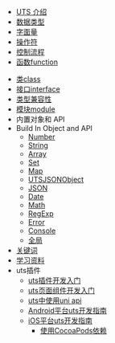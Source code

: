 * [UTS 介绍](README.md)
* [数据类型](data-type.md)
* [字面量](literal.md)
* [操作符](operator.md)
* [控制流程](control.md)
* [函数function](function.md)
<!-- * [类型别名type](type-aliases.md) -->
<!-- * [对象类型object](object.md) -->
* [类class](class.md)
* [接口interface](interface.md)
* [类型兼容性](type-compatibility.md)
* [模块module](module.md)
* 内置对象和 API
* Build In Object and API
  * [Number](buildin-object-api/number.md)
  * [String](buildin-object-api/string.md)
  * [Array](buildin-object-api/array.md)
  * [Set](buildin-object-api/set.md)
  * [Map](buildin-object-api/map.md)
  * [UTSJSONObject](buildin-object-api/utsjsonobject.md)
  * [JSON](buildin-object-api/json.md)
  * [Date](buildin-object-api/date.md)
  * [Math](buildin-object-api/math.md)
  * [RegExp](buildin-object-api/regexp.md)
  * [Error](buildin-object-api/error.md)
  * [Console](buildin-object-api/console.md)
  * [全局](buildin-object-api/global.md)
* [关键词](keywords.md)
* [学习资料](learning.md)
* uts插件
  * [uts插件开发入门](/plugin/uts-plugin.md)
  * [uts页面组件开发入门](/plugin/uts-component.md)
  * [uts中使用uni api](/plugin/uts-uni-api.md)
  * [Android平台uts开发指南](/plugin/uts-for-android.md)
  * [iOS平台uts开发指南](/plugin/uts-for-ios.md)
	* [使用CocoaPods依赖](/plugin/uts-ios-cocoapods.md)
